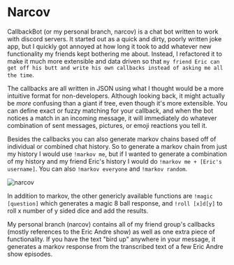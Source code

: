 # Narcov
CallbackBot (or my personal branch, narcov) is a chat bot written to work with discord servers. It started out as a quick and dirty, poorly written joke app, but I quickly got annoyed at how long it took to add whatever new functionality my friends kept bothering me about. Instead, I refactored it to make it much more extensible and data driven so that `my friend Eric can get off his butt and write his own callbacks instead of asking me all the time`.

The callbacks are all written in JSON using what I thought would be a more intuitive format for non-developers. Although looking back, it might actually be _more_ confusing than a giant if tree, even though it's more extensible. You can define exact or fuzzy matching for your callback, and when the bot notices a match in an incoming message, it will immediately do whatever combination of sent messages, pictures, or emoji reactions you tell it.

Besides the callbacks you can also generate markov chains based off of individual or combined chat history. So to generate a markov chain from just my history I would use `!markov me`, but if I wanted to generate a combination of my history and my friend Eric's history I would do `!markov me + [Eric's username]`. You can also `!markov everyone` and `!markov random`.

![narcov](https://ramseyopp.com/pages/projects/narcov.png)

In addition to markov, the other genericly available functions are `!magic [question]` which generates a magic 8 ball response, and `!roll [x]d[y]` to roll x number of y sided dice and add the results.

My personal branch (narcov) contains all of my friend group's callbacks (mostly references to the Eric Andre show) as well as one extra piece of functionality. If you have the text "bird up" anywhere in your message, it generates a markov response from the transcribed text of a few Eric Andre show episodes.